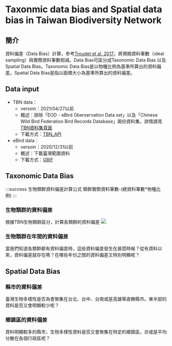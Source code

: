 # Taxonmic data bias and Spatial data bias in Taiwan Biodiversity Network
## 簡介
資料偏差（Data Bias）計算，參考[Troudet et al. 2017](https://doi.org/10.1038/s41598-017-09084-6)，將預期資料筆數（ideal sampling）與實際資料筆數相減。Data Bias可區分成Taxonomic Data Bias 以及 Spatial Data Bias。Taxonomic Data Bias是以物種比例為基準所算出的資料偏差。Spatial Data Bias是指以面積大小為基準所算出的資料偏差。
    
## Data input
* TBN data：
    * versoin：2021/04/27以前
    * 概述：排除「EOD - eBird Oberservation Data set」以及「Chinese Wild Bird Federation Bird Records Database」兩份資料集，詳情請見[TBN資料集頁面](https://www.tbn.org.tw/data/datasets)
    * 下載方式：[TBN_API](https://www.tbn.org.tw/data/api)
* eBird data：
    * versoin：2020/12/31以前
    * 概述：下載臺灣範圍資料
    * 下載方式：[GBIF](https://www.gbif.org/occurrence/search?advanced=1&dataset_key=4fa7b334-ce0d-4e88-aaae-2e0c138d049e&publishing_country=TW)



## Taxonomic Data Bias
:::success
生物類群資料偏差計算公式
類群實際資料筆數-(總資料筆數*物種比例)
:::

### 生物類群的資料偏差
根據TBN生物類群區分，計算各類群的資料偏差
![](https://i.imgur.com/LUYiE2A.png)


### 生物類群在年間的資料偏差

當我們知道各類群都有資料偏差時，這些資料偏差發生在甚麼時候？從有資料以來，資料偏差就存在嗎？在哪些年份之間的資料偏差又特別明顯呢？

## Spatial Data Bias
### 縣市的資料偏差
臺灣生物多樣性是否為會聚集在台北、台中、台南或是高雄等直轄縣市。東半部的資料是否又會明顯較少呢？

### 鄉鎮區的資料偏差
資料明顯較多的縣市，生物多樣性資料是否又會聚集在特定的鄉鎮區，亦或是平均分散在各個行政區呢？

 

